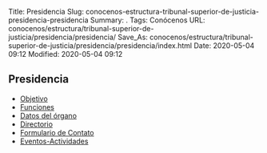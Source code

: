 Title: Presidencia
Slug: conocenos-estructura-tribunal-superior-de-justicia-presidencia-presidencia
Summary: .
Tags: Conócenos
URL: conocenos/estructura/tribunal-superior-de-justicia/presidencia/presidencia/
Save_As: conocenos/estructura/tribunal-superior-de-justicia/presidencia/presidencia/index.html
Date: 2020-05-04 09:12
Modified: 2020-05-04 09:12



## Presidencia

* [Objetivo](objetivo/)
* [Funciones](funciones/)
* [Datos del órgano](datos-del-organo/)
* [Directorio](directorio/)
* [Formulario de Contato](formulario-de-contacto/)
* [Eventos-Actividades](eventos-actividades)



